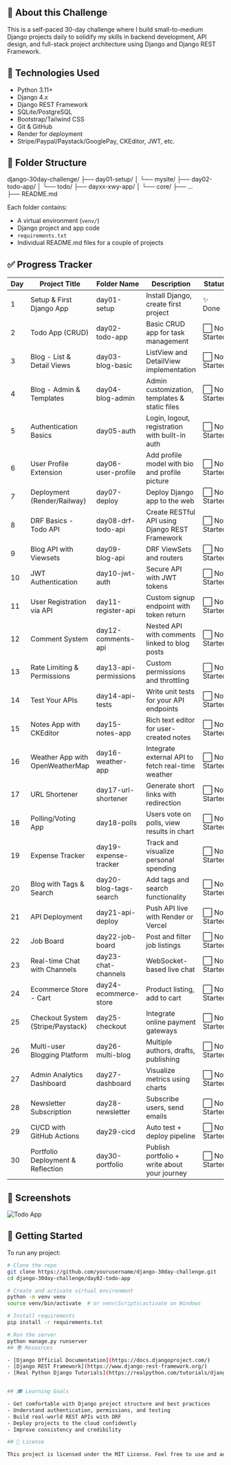 ## 🧠 About this Challenge

This is a self-paced 30-day challenge where I build small-to-medium Django projects daily to solidify my skills in backend development, API design, and full-stack project architecture using Django and Django REST Framework.

## 🧰 Technologies Used
- Python 3.11+
- Django 4.x
- Django REST Framework
- SQLite/PostgreSQL
- Bootstrap/Tailwind CSS
- Git & GitHub
- Render for deployment
- Stripe/Paypal/Paystack/GooglePay, CKEditor, JWT, etc.

## 📁 Folder Structure
django-30day-challenge/ 
├── day01-setup/ 
│   └── mysite/ 
├── day02-todo-app/ 
│   └── todo/
├── dayxx-xwy-app/ 
│   └── core/
├── ...   
├── README.md 

Each folder contains:
- A virtual environment (`venv/`)
- Django project and app code
- `requirements.txt`
- Individual README.md files for a couple of projects

## ✅ Progress Tracker

| Day | Project Title                       | Folder Name             | Description                                          | Status       |
|-----|-------------------------------------|--------------------------|------------------------------------------------------|--------------|
| 1   | Setup & First Django App            | day01-setup              | Install Django, create first project                 | ✨ Done |
| 2   | Todo App (CRUD)                     | day02-todo-app           | Basic CRUD app for task management                   | ⬜ Not Started |
| 3   | Blog - List & Detail Views          | day03-blog-basic         | ListView and DetailView implementation               | ⬜ Not Started |
| 4   | Blog - Admin & Templates            | day04-blog-admin         | Admin customization, templates & static files        | ⬜ Not Started |
| 5   | Authentication Basics               | day05-auth               | Login, logout, registration with built-in auth       | ⬜ Not Started |
| 6   | User Profile Extension              | day06-user-profile       | Add profile model with bio and profile picture       | ⬜ Not Started |
| 7   | Deployment (Render/Railway)         | day07-deploy             | Deploy Django app to the web                         | ⬜ Not Started |
| 8   | DRF Basics - Todo API               | day08-drf-todo-api       | Create RESTful API using Django REST Framework       | ⬜ Not Started |
| 9   | Blog API with Viewsets              | day09-blog-api           | DRF ViewSets and routers                             | ⬜ Not Started |
| 10  | JWT Authentication                  | day10-jwt-auth           | Secure API with JWT tokens                           | ⬜ Not Started |
| 11  | User Registration via API           | day11-register-api       | Custom signup endpoint with token return             | ⬜ Not Started |
| 12  | Comment System                      | day12-comments-api       | Nested API with comments linked to blog posts        | ⬜ Not Started |
| 13  | Rate Limiting & Permissions         | day13-api-permissions    | Custom permissions and throttling                    | ⬜ Not Started |
| 14  | Test Your APIs                      | day14-api-tests          | Write unit tests for your API endpoints              | ⬜ Not Started |
| 15  | Notes App with CKEditor             | day15-notes-app          | Rich text editor for user-created notes              | ⬜ Not Started |
| 16  | Weather App with OpenWeatherMap     | day16-weather-app        | Integrate external API to fetch real-time weather    | ⬜ Not Started |
| 17  | URL Shortener                       | day17-url-shortener      | Generate short links with redirection                | ⬜ Not Started |
| 18  | Polling/Voting App                  | day18-polls              | Users vote on polls, view results in chart           | ⬜ Not Started |
| 19  | Expense Tracker                     | day19-expense-tracker    | Track and visualize personal spending                | ⬜ Not Started |
| 20  | Blog with Tags & Search             | day20-blog-tags-search   | Add tags and search functionality                    | ⬜ Not Started |
| 21  | API Deployment                      | day21-api-deploy         | Push API live with Render or Vercel                  | ⬜ Not Started |
| 22  | Job Board                           | day22-job-board          | Post and filter job listings                         | ⬜ Not Started |
| 23  | Real-time Chat with Channels        | day23-chat-channels      | WebSocket-based live chat                            | ⬜ Not Started |
| 24  | Ecommerce Store - Cart              | day24-ecommerce-store    | Product listing, add to cart                         | ⬜ Not Started |
| 25  | Checkout System (Stripe/Paystack)  | day25-checkout           | Integrate online payment gateways                    | ⬜ Not Started |
| 26  | Multi-user Blogging Platform        | day26-multi-blog         | Multiple authors, drafts, publishing                 | ⬜ Not Started |
| 27  | Admin Analytics Dashboard           | day27-dashboard          | Visualize metrics using charts                       | ⬜ Not Started |
| 28  | Newsletter Subscription             | day28-newsletter         | Subscribe users, send emails                         | ⬜ Not Started |
| 29  | CI/CD with GitHub Actions           | day29-cicd               | Auto test + deploy pipeline                          | ⬜ Not Started |
| 30  | Portfolio Deployment & Reflection   | day30-portfolio          | Publish portfolio + write about your journey         | ⬜ Not Started |
## 📸 Screenshots

![Todo App](.png)
## 🚀 Getting Started

To run any project:

```bash
# Clone the repo
git clone https://github.com/yourusername/django-30day-challenge.git
cd django-30day-challenge/day02-todo-app

# Create and activate virtual environment
python -m venv venv
source venv/bin/activate  # or venv\Scripts\activate on Windows

# Install requirements
pip install -r requirements.txt

# Run the server
python manage.py runserver
## 📚 Resources

- [Django Official Documentation](https://docs.djangoproject.com/)
- [Django REST Framework](https://www.django-rest-framework.org/)
- [Real Python Django Tutorials](https://realpython.com/tutorials/django/)


## 🎓 Learning Goals

- Get comfortable with Django project structure and best practices
- Understand authentication, permissions, and testing
- Build real-world REST APIs with DRF
- Deploy projects to the cloud confidently
- Improve consistency and credibility

## 📌 License

This project is licensed under the MIT License. Feel free to use and adapt it.